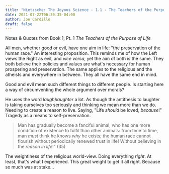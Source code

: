 ```yaml
---
title: "Nietzsche: The Joyous Science - 1.1 - The Teachers of the Purpose of Life"
date: 2021-07-22T06:30:35-04:00
author: Joe Cardillo
draft: false
---
```


Notes & Quotes from Book 1, Pt. 1 _The Teachers of the Purpose of Life_

All men, whether good or evil, have one aim in life: "the preservation of the human race." An interesting proposition. This reminds me of how the Left views the Right as evil, and _vice versa_, yet the aim of both is the same. They both believe their policies and values are what's necessary for human prospering and preservation. The same applies to the religious and the atheists and everywhere in between. They all have the same end in mind.

Good and evil mean such different things to different people. Is starting here a way of circumventing the whole argument over morals?

He uses the word _laugh_/_laughter_ a lot. As though the antithesis to laughter is taking ourselves too seriously and thinking we mean more than we do. Needing to create a reason to live. Saying, "Life _should_ be loved, _because_!" Tragedy as a means to self-preservation.

> Man has gradually become a fanciful animal, who has one more condition of existence to fulfil than other animals: from time to time, man _must_ think he knows _why_ he exists; the human race cannot flourish without periodically renewed trust in life! Without believing in the _reason in life_!" (35)

The weightiness of the religious world-view. Doing everything _right_. At least, that's what I experiened. This great weight to get it all right. Because so much was at stake...
